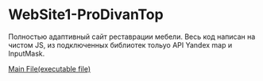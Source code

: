 # WebSite1-ProDivanTop
Полностью адаптивный сайт реставрации мебели.
Весь код написан на чистом JS, из подключенных библиотек тольуо API Yandex map и InputMask.

[Main File(executable file)](https://vadimvoronin3831.github.io/WebSite1-ProDivanTop/)
